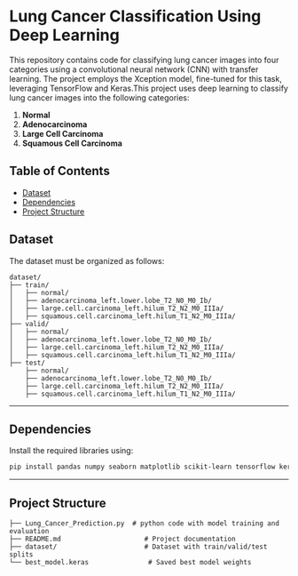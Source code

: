 # Lung Cancer Classification Using Deep Learning

This repository contains code for classifying lung cancer images into four categories using a convolutional neural network (CNN) with transfer learning. The project employs the Xception model, fine-tuned for this task, leveraging TensorFlow and Keras.This project uses deep learning to classify lung cancer images into the following categories:  
1. **Normal**  
2. **Adenocarcinoma**  
3. **Large Cell Carcinoma**  
4. **Squamous Cell Carcinoma**

## Table of Contents
- [Dataset](#dataset)
- [Dependencies](#dependencies)
- [Project Structure](#project-structure)


## Dataset

The dataset must be organized as follows:
```
dataset/
├── train/
│   ├── normal/
│   ├── adenocarcinoma_left.lower.lobe_T2_N0_M0_Ib/
│   ├── large.cell.carcinoma_left.hilum_T2_N2_M0_IIIa/
│   ├── squamous.cell.carcinoma_left.hilum_T1_N2_M0_IIIa/
├── valid/
│   ├── normal/
│   ├── adenocarcinoma_left.lower.lobe_T2_N0_M0_Ib/
│   ├── large.cell.carcinoma_left.hilum_T2_N2_M0_IIIa/
│   ├── squamous.cell.carcinoma_left.hilum_T1_N2_M0_IIIa/
├── test/
    ├── normal/
    ├── adenocarcinoma_left.lower.lobe_T2_N0_M0_Ib/
    ├── large.cell.carcinoma_left.hilum_T2_N2_M0_IIIa/
    ├── squamous.cell.carcinoma_left.hilum_T1_N2_M0_IIIa/
```

---
 
## Dependencies

Install the required libraries using:

```bash
pip install pandas numpy seaborn matplotlib scikit-learn tensorflow keras
```

---
## Project Structure
```
├── Lung_Cancer_Prediction.py  # python code with model training and evaluation
├── README.md                     # Project documentation
├── dataset/                      # Dataset with train/valid/test splits
└── best_model.keras               # Saved best model weights
```
